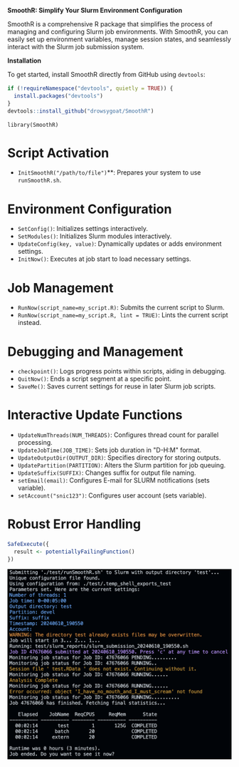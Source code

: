 **SmoothR: Simplify Your Slurm Environment Configuration**

SmoothR is a comprehensive R package that simplifies the process of managing and configuring Slurm job environments. With SmoothR, you can easily set up environment variables, manage session states, and seamlessly interact with the Slurm job submission system.

**Installation**

To get started, install SmoothR directly from GitHub using `devtools`:

```r
if (!requireNamespace("devtools", quietly = TRUE)) {
  install.packages("devtools")
}
devtools::install_github("drowsygoat/SmoothR")
```

```
library(SmoothR)
```

# Script Activation

- `InitSmoothR("/path/to/file")`**: Prepares your system to use `runSmoothR.sh`.

# Environment Configuration

- `SetConfig()`: Initializes settings interactively.
- `SetModules()`: Initializes Slurm modules interactively.
- `UpdateConfig(key, value)`: Dynamically updates or adds environment settings.
- `InitNow()`: Executes at job start to load necessary settings.

# Job Management

- `RunNow(script_name=my_script.R)`: Submits the current script to Slurm.
- `RunNow(script_name=my_script.R, lint = TRUE)`: Lints the current script instead.

# Debugging and Management

- `checkpoint()`: Logs progress points within scripts, aiding in debugging.
- `QuitNow()`: Ends a script segment at a specific point.
- `SaveMe()`: Saves current settings for reuse in later Slurm job scripts.

# Interactive Update Functions

- `UpdateNumThreads(NUM_THREADS)`: Configures thread count for parallel processing.
- `UpdateJobTime(JOB_TIME)`: Sets job duration in "D-H:M" format.
- `UpdateOutputDir(OUTPUT_DIR)`: Specifies directory for storing outputs.
- `UpdatePartition(PARTITION)`: Alters the Slurm partition for job queuing.
- `UpdateSuffix(SUFFIX)`: Changes suffix for output file naming.
- `setEmail(email)`: Configures E-mail for SLURM notifications (sets variable).
- `setAccount("snic123")`: Configures user account (sets variable).

# Robust Error Handling

```R
SafeExecute({
  result <- potentiallyFailingFunction()
})

```
![Example](images/screen.png)
```
